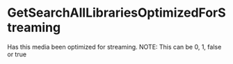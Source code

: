# GetSearchAllLibrariesOptimizedForStreaming

Has this media been optimized for streaming. NOTE: This can be 0, 1, false or true

